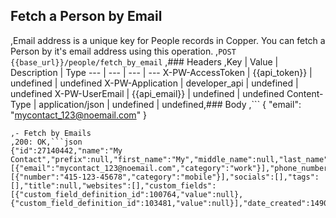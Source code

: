 ## Fetch a Person by Email
,Email address is a unique key for People records in Copper. You can fetch a Person by it's email address using this operation.
,```POST {{base_url}}/people/fetch_by_email```
,### Headers
,Key | Value | Description | Type
--- | --- | --- | ---
X-PW-AccessToken | {{api_token}} | undefined | undefined
X-PW-Application | developer_api | undefined | undefined
X-PW-UserEmail | {{api_email}} | undefined | undefined
Content-Type | application/json | undefined | undefined,### Body
,```
{
  "email": "mycontact_123@noemail.com"
}
```,### Example Responses
,- Fetch by Emails
,200: OK,```json
{"id":27140442,"name":"My Contact","prefix":null,"first_name":"My","middle_name":null,"last_name":"Contact","suffix":null,"address":null,"assignee_id":null,"company_id":null,"company_name":null,"contact_type_id":451492,"details":null,"emails":[{"email":"mycontact_123@noemail.com","category":"work"}],"phone_numbers":[{"number":"415-123-45678","category":"mobile"}],"socials":[],"tags":[],"title":null,"websites":[],"custom_fields":[{"custom_field_definition_id":100764,"value":null},{"custom_field_definition_id":103481,"value":null}],"date_created":1490045413,"date_modified":1490045413,"interaction_count":0}
```